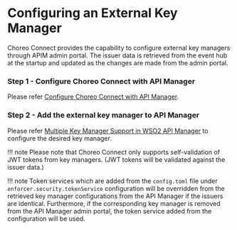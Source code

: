 # Configuring an External Key Manager

Choreo Connect provides the capability to configure external key managers through APIM admin portal. The issuer data is retrieved from the event hub at the startup and updated as the changes are made from the admin portal.

### Step 1 - Configure Choreo Connect with API Manager

Please refer [Configure Choreo Connect with API Manager]({{base_path}}/deploy-and-publish/deploy-on-gateway/choreo-connect/concepts/apim-as-control-plane/#configure-choreo-connect-with-api-manager).

### Step 2 - Add the external key manager to API Manager

Please refer [Multiple Key Manager Support in WSO2 API Manager]({{base_path}}/administer/key-managers/overview) to configure the desired key manager. 

!!! note
    Please note that Choreo Connect only supports self-validation of JWT tokens from key managers. (JWT tokens will be validated against the issuer data.)

!!! note
    Token services which are added from the `config.toml` file under `enforcer.security.tokenService` configuration will be overridden from the retrieved key manager configurations from the API Manager if the issuers are identical. Furthermore, if the corresponding key manager is removed from the API Manager admin portal, the token service added from the configuration will be used.


